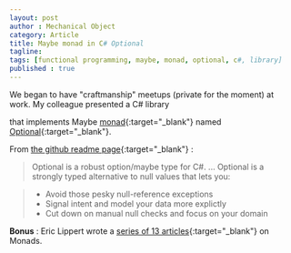 ```yaml
---
layout: post
author : Mechanical Object
category: Article
title: Maybe monad in C# Optional
tagline: 
tags: [functional programming, maybe, monad, optional, c#, library]
published : true
--- 
```


We began to have "craftmanship" meetups (private for the moment) at work. My colleague presented a C# library 
<!--more-->

that implements Maybe [monad](https://en.wikipedia.org/wiki/Monad_(functional_programming)){:target="_blank"} named 
[Optional](https://github.com/nlkl/Optional){:target="_blank"}.

From [the github readme page](https://github.com/nlkl/Optional/blob/master/README.md){:target="_blank"} :

>Optional is a robust option/maybe type for C#.
>...
>Optional is a strongly typed alternative to null values that lets you:

>   *   Avoid those pesky null-reference exceptions
>   *   Signal intent and model your data more explictly
>   *   Cut down on manual null checks and focus on your domain

**Bonus** : Eric Lippert wrote a [series of 13 articles](https://ericlippert.com/category/monads/){:target="_blank"} on Monads.